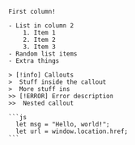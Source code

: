 ````col
First column!

- List in column 2
	1. Item 1
	2. Item 2
	3. Item 3
- Random list items
- Extra things

> [!info] Callouts
>  Stuff inside the callout
>  More stuff ins
>> [!ERROR] Error description
>>  Nested callout

```js
  let msg = "Hello, world!";
  let url = window.location.href;
```
````